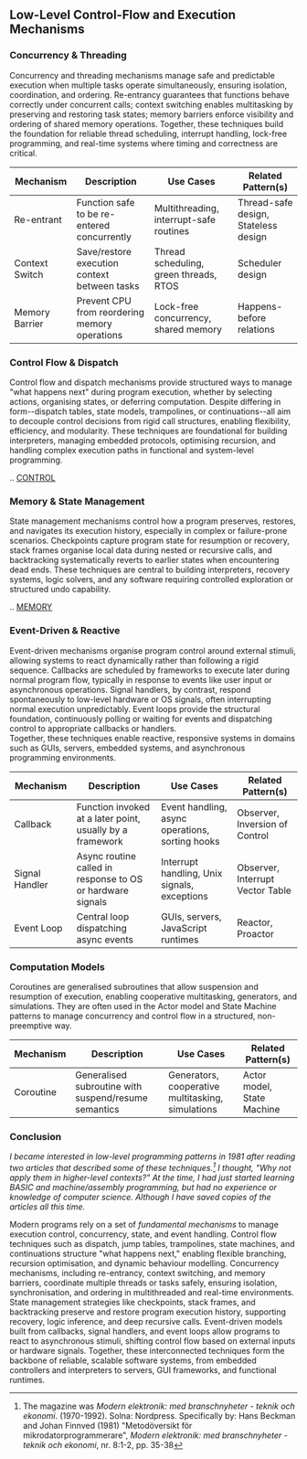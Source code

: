 
## Low-Level Control-Flow and Execution Mechanisms

### Concurrency & Threading

Concurrency and threading mechanisms manage safe and predictable execution when multiple tasks operate simultaneously,
ensuring isolation, coordination, and ordering. Re-entrancy guarantees that functions behave correctly under concurrent
calls; context switching enables multitasking by preserving and restoring task states; memory barriers enforce visibility
and ordering of shared memory operations. Together, these techniques build the foundation for reliable thread scheduling,
interrupt handling, lock-free programming, and real-time systems where timing and correctness are critical.

| Mechanism       | Description                                                            | Use Cases                                            | Related Pattern(s)                     |
|-----------------|------------------------------------------------------------------------|------------------------------------------------------|-----------------------------------------|
| Re-entrant      | Function safe to be re-entered concurrently                            | Multithreading, interrupt-safe routines              | Thread-safe design, Stateless design    |
| Context Switch  | Save/restore execution context between tasks                           | Thread scheduling, green threads, RTOS               | Scheduler design                        |
| Memory Barrier  | Prevent CPU from reordering memory operations                          | Lock-free concurrency, shared memory                 | Happens-before relations                |

### Control Flow & Dispatch

Control flow and dispatch mechanisms provide structured ways to manage "what happens next" during program execution,
whether by selecting actions, organising states, or deferring computation. Despite differing in form--dispatch tables,
state models, trampolines, or continuations--all aim to decouple control decisions from rigid call structures, enabling
flexibility, efficiency, and modularity. These techniques are foundational for building interpreters, managing embedded
protocols, optimising recursion, and handling complex execution paths in functional and system-level programming.

.. [CONTROL](./CONTROL.md)


### Memory & State Management

State management mechanisms control how a program preserves, restores, and navigates its execution history,
especially in complex or failure-prone scenarios. Checkpoints capture program state for resumption or recovery,
stack frames organise local data during nested or recursive calls, and backtracking systematically reverts
to earlier states when encountering dead ends. These techniques are central to building interpreters, recovery
systems, logic solvers, and any software requiring controlled exploration or structured undo capability.

.. [MEMORY](./MEMORY.md)


### Event-Driven & Reactive

Event-driven mechanisms organise program control around external stimuli, allowing systems to react
dynamically rather than following a rigid sequence. Callbacks are scheduled by frameworks to execute
later during normal program flow, typically in response to events like user input or asynchronous
operations. Signal handlers, by contrast, respond spontaneously to low-level hardware or OS signals,
often interrupting normal execution unpredictably. Event loops provide the structural foundation,
continuously polling or waiting for events and dispatching control to appropriate callbacks or handlers.  
Together, these techniques enable reactive, responsive systems in domains such as GUIs, servers,
embedded systems, and asynchronous programming environments.

| Mechanism       | Description                                                            | Use Cases                                            | Related Pattern(s)                     |
|-----------------|------------------------------------------------------------------------|------------------------------------------------------|-----------------------------------------|
| Callback        | Function invoked at a later point, usually by a framework              | Event handling, async operations, sorting hooks      | Observer, Inversion of Control          |
| Signal Handler  | Async routine called in response to OS or hardware signals             | Interrupt handling, Unix signals, exceptions         | Observer, Interrupt Vector Table        |
| Event Loop      | Central loop dispatching async events                                  | GUIs, servers, JavaScript runtimes                   | Reactor, Proactor                       |

### Computation Models

Coroutines are generalised subroutines that allow suspension and resumption of execution, enabling
cooperative multitasking, generators, and simulations. They are often used in the Actor model and
State Machine patterns to manage concurrency and control flow in a structured, non-preemptive way.

| Mechanism       | Description                                                            | Use Cases                                            | Related Pattern(s)                     |
|-----------------|------------------------------------------------------------------------|------------------------------------------------------|-----------------------------------------|
| Coroutine       | Generalised subroutine with suspend/resume semantics                   | Generators, cooperative multitasking, simulations    | Actor model, State Machine              |

### Conclusion

*I became interested in low-level programming patterns in 1981 after reading two articles that described
some of these techniques.[^modern] I thought, "Why not apply them in higher-level contexts?" At the time,
I had just started learning BASIC and machine/assembly programming, but had no experience or knowledge
of computer science. Although I have saved copies of the articles all this time.*

[^modern]: The magazine was *Modern elektronik: med branschnyheter - teknik och ekonomi*. (1970-1992).
Solna: Nordpress. Specifically by: Hans Beckman and Johan Finnved (1981) "Metodöversikt för mikrodatorprogrammerare",
*Modern elektronik: med branschnyheter - teknik och ekonomi*, nr. 8:1-2, pp. 35-38


Modern programs rely on a set of *fundamental mechanisms* to manage execution control, concurrency, state, and
event handling. Control flow techniques such as dispatch, jump tables, trampolines, state machines, and continuations
structure "what happens next," enabling flexible branching, recursion optimisation, and dynamic behaviour modelling.
Concurrency mechanisms, including re-entrancy, context switching, and memory barriers, coordinate multiple threads
or tasks safely, ensuring isolation, synchronisation, and ordering in multithreaded and real-time environments.
State management strategies like checkpoints, stack frames, and backtracking preserve and restore program execution
history, supporting recovery, logic inference, and deep recursive calls. Event-driven models built from callbacks,
signal handlers, and event loops allow programs to react to asynchronous stimuli, shifting control flow based on
external inputs or hardware signals. Together, these interconnected techniques form the backbone of reliable,
scalable software systems, from embedded controllers and interpreters to servers, GUI frameworks, and functional
runtimes.
